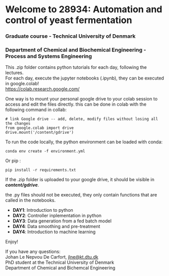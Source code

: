 # Welcome to 28934: Automation and control of yeast fermentation

### Graduate course - Technical University of Denmark
### Department of Chemical and Biochemical Engineering - Process and Systems Engineering

This .zip folder contains python tutorials for each day, following the lectures. <br>
For each day, execute the jupyter notebooks (.ipynb), they can be executed in google.colab!<br>
https://colab.research.google.com/

One way is to mount your personal google drive to your colab session to access and edit the files directly.
this can be done in colab with the following command in collab:
```
# link Google drive -- add, delete, modify files without losing all the changes
from google.colab import drive
drive.mount('/content/gdrive')
```

To run the code locally, the python environment can be loaded with conda: 
```
conda env create -f environment.yml
```
Or pip :
```
pip install -r requirements.txt
```

If the .zip folder is uploaded to your google drive, it should be visible in ***content/gdrive***.

the .py files should not be executed, they only contain functions that are called in the notebooks.

- **DAY1**: Introduction to python
- **DAY2**: Controller inplementation in python
- **DAY3**: Data generation from a fed batch model
- **DAY4**: Data smoothing and pre-treatment
- **DAY4**: Introduction to machine learning 


Enjoy! 


If you have any questions: <br>
Johan Le Nepvou De Carfort,
jlne@kt.dtu.dk<br>
PhD student at the Technical University of Denmark<br>
Department of Chemical and Bichemcal Engineering
